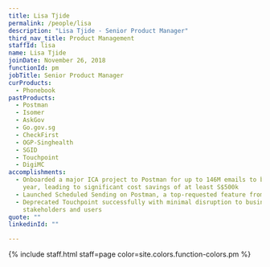 ```yaml
---
title: Lisa Tjide
permalink: /people/lisa
description: "Lisa Tjide - Senior Product Manager"
third_nav_title: Product Management
staffId: lisa
name: Lisa Tjide
joinDate: November 26, 2018
functionId: pm
jobTitle: Senior Product Manager
curProducts:
  - Phonebook
pastProducts:
  - Postman
  - Isomer
  - AskGov
  - Go.gov.sg
  - CheckFirst
  - OGP-Singhealth
  - SGID
  - Touchpoint
  - DigiMC
accomplishments:
  - Onboarded a major ICA project to Postman for up to 146M emails to be sent a
    year, leading to significant cost savings of at least S$500k
  - Launched Scheduled Sending on Postman, a top-requested feature from users
  - Deprecated Touchpoint successfully with minimal disruption to business
    stakeholders and users
quote: ""
linkedinId: ""

---
```


{% include staff.html staff=page color=site.colors.function-colors.pm %}
